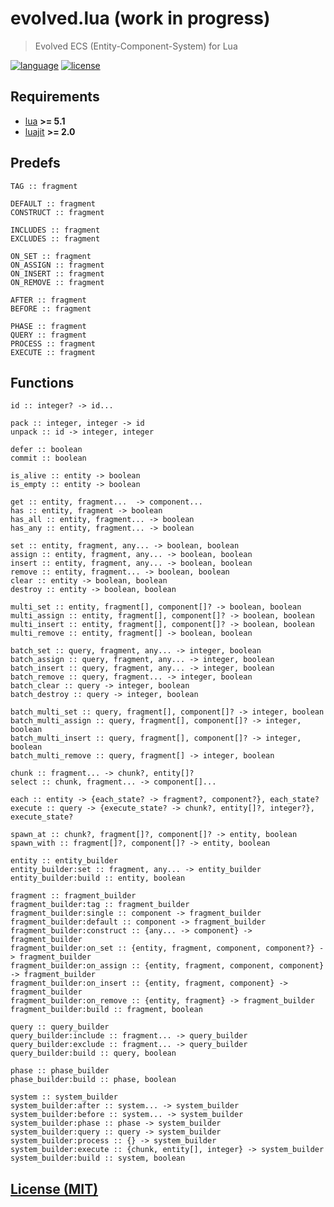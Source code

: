 # evolved.lua (work in progress)

> Evolved ECS (Entity-Component-System) for Lua

[![language][badge.language]][language]
[![license][badge.license]][license]

[badge.language]: https://img.shields.io/badge/language-Lua-orange
[badge.license]: https://img.shields.io/badge/license-MIT-blue

[language]: https://en.wikipedia.org/wiki/Lua_(programming_language)
[license]: https://en.wikipedia.org/wiki/MIT_License

[evolved]: https://github.com/BlackMATov/evolved.lua

## Requirements

- [lua](https://www.lua.org/) **>= 5.1**
- [luajit](https://luajit.org/) **>= 2.0**

## Predefs

```
TAG :: fragment

DEFAULT :: fragment
CONSTRUCT :: fragment

INCLUDES :: fragment
EXCLUDES :: fragment

ON_SET :: fragment
ON_ASSIGN :: fragment
ON_INSERT :: fragment
ON_REMOVE :: fragment

AFTER :: fragment
BEFORE :: fragment

PHASE :: fragment
QUERY :: fragment
PROCESS :: fragment
EXECUTE :: fragment
```

## Functions

```
id :: integer? -> id...

pack :: integer, integer -> id
unpack :: id -> integer, integer

defer :: boolean
commit :: boolean

is_alive :: entity -> boolean
is_empty :: entity -> boolean

get :: entity, fragment...  -> component...
has :: entity, fragment -> boolean
has_all :: entity, fragment... -> boolean
has_any :: entity, fragment... -> boolean

set :: entity, fragment, any... -> boolean, boolean
assign :: entity, fragment, any... -> boolean, boolean
insert :: entity, fragment, any... -> boolean, boolean
remove :: entity, fragment... -> boolean, boolean
clear :: entity -> boolean, boolean
destroy :: entity -> boolean, boolean

multi_set :: entity, fragment[], component[]? -> boolean, boolean
multi_assign :: entity, fragment[], component[]? -> boolean, boolean
multi_insert :: entity, fragment[], component[]? -> boolean, boolean
multi_remove :: entity, fragment[] -> boolean, boolean

batch_set :: query, fragment, any... -> integer, boolean
batch_assign :: query, fragment, any... -> integer, boolean
batch_insert :: query, fragment, any... -> integer, boolean
batch_remove :: query, fragment... -> integer, boolean
batch_clear :: query -> integer, boolean
batch_destroy :: query -> integer, boolean

batch_multi_set :: query, fragment[], component[]? -> integer, boolean
batch_multi_assign :: query, fragment[], component[]? -> integer, boolean
batch_multi_insert :: query, fragment[], component[]? -> integer, boolean
batch_multi_remove :: query, fragment[] -> integer, boolean

chunk :: fragment... -> chunk?, entity[]?
select :: chunk, fragment... -> component[]...

each :: entity -> {each_state? -> fragment?, component?}, each_state?
execute :: query -> {execute_state? -> chunk?, entity[]?, integer?}, execute_state?
```

```
spawn_at :: chunk?, fragment[]?, component[]? -> entity, boolean
spawn_with :: fragment[]?, component[]? -> entity, boolean
```

```
entity :: entity_builder
entity_builder:set :: fragment, any... -> entity_builder
entity_builder:build :: entity, boolean
```

```
fragment :: fragment_builder
fragment_builder:tag :: fragment_builder
fragment_builder:single :: component -> fragment_builder
fragment_builder:default :: component -> fragment_builder
fragment_builder:construct :: {any... -> component} -> fragment_builder
fragment_builder:on_set :: {entity, fragment, component, component?} -> fragment_builder
fragment_builder:on_assign :: {entity, fragment, component, component} -> fragment_builder
fragment_builder:on_insert :: {entity, fragment, component} -> fragment_builder
fragment_builder:on_remove :: {entity, fragment} -> fragment_builder
fragment_builder:build :: fragment, boolean
```

```
query :: query_builder
query_builder:include :: fragment... -> query_builder
query_builder:exclude :: fragment... -> query_builder
query_builder:build :: query, boolean
```

```
phase :: phase_builder
phase_builder:build :: phase, boolean
```

```
system :: system_builder
system_builder:after :: system... -> system_builder
system_builder:before :: system... -> system_builder
system_builder:phase :: phase -> system_builder
system_builder:query :: query -> system_builder
system_builder:process :: {} -> system_builder
system_builder:execute :: {chunk, entity[], integer} -> system_builder
system_builder:build :: system, boolean
```

## [License (MIT)](./LICENSE.md)
